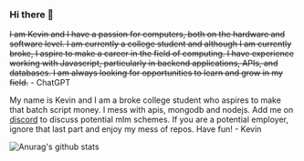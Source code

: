 ### Hi there 👋

~~I am Kevin and I have a passion for computers, both on the hardware and software level. I am currently a college student and although I am currently broke, I aspire to make a career in the field of computing. I have experience working with Javascript, particularly in backend applications, APIs, and databases. I am always looking for opportunities to learn and grow in my field.~~ - ChatGPT

My name is Kevin and I am a broke college student who aspires to make that batch script money. I mess with apis, mongodb and nodejs. Add me on [discord](https://discordapp.com/users/264799632918446081) to discuss potential mlm schemes. If you are a potential employer, ignore that last part and enjoy my mess of repos. Have fun! - Kevin

![Anurag's github stats](https://github-readme-stats.vercel.app/api?username=kvrnn&count_private=trueshow_icons=true&theme=tokyonight )

<!--
**Kvrnn/Kvrnn** is a ✨ _special_ ✨ repository because its `README.md` (this file) appears on your GitHub profile.

Here are some ideas to get you started:

- 🔭 I’m currently working on ...
- 🌱 I’m currently learning ...
- 👯 I’m looking to collaborate on ...
- 🤔 I’m looking for help with ...
- 💬 Ask me about ...
- 📫 How to reach me: ...
- 😄 Pronouns: ...
- ⚡ Fun fact: ...
-->
